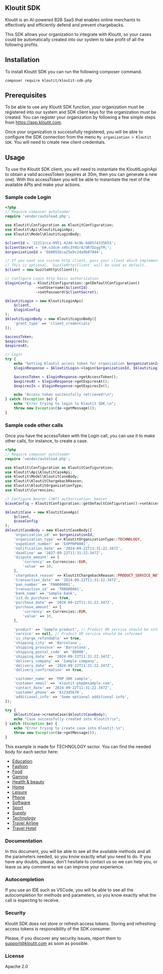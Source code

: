 ## Kloutit SDK

Kloutit is an AI-powered B2B SaaS that enables online merchants to effectively and efficiently defend and prevent chargebacks.

This SDK allows your organization to integrate with Kloutit, so your cases could be automatically created into our system to take profit of all the following profits.

## Installation

To install Kloutit SDK you can run the following composer command.

```
composer require kloutit/kloutit-sdk-php
```

## Prerequisites

To be able to use any Kloutit SDK function, your organization must be registered into our system and SDK client keys for the organization must be created. You can register your organization by following a few simple steps from https://app.kloutit.com.

Once your organization is successfully registered, you will be able to configure the SDK connection from the menu `My organization > Kloutit SDK`. You will need to create new client credentials.

## Usage

To use the Kloutit SDK client, you will need to instantiate the KloutitLoginApi to obtain a valid accessToken (expires at 30m, then you can generate a new one). With this accessToken you will be able to instantiate the rest of the available APIs and make your actions.

### Sample code Login

```php
<?php
// Require composer autoloader
require 'vendor/autoload.php';

use Kloutit\Configuration as KloutitConfiguration;
use Kloutit\Api\KloutitLoginApi;
use Kloutit\Model\KloutitLoginBody;

$clientId = '22311cca-9951-42dd-bc9b-bd0574335b55';
$clientSecret = '6#.n3dcm-x4hc3Y0SrA/UR?DzggfM;';
$organizationId = '660055bca25e9c2da9b87944';

// If you want use custom http client, pass your client which implements `GuzzleHttp\ClientInterface`.
// This is optional, `GuzzleHttp\Client` will be used as default.
$client = new GuzzleHttp\Client();

// Configure Login http basic authorization
$loginConfig = KloutitConfiguration::getDefaultConfiguration()
              ->setUsername($clientId)
              ->setPassword($clientSecret);

$kloutitLogin = new KloutitLoginApi(
    $client,
    $loginConfig
);
$kloutitLoginBody = new KloutitLoginBody([
    'grant_type' => 'client_credentials'
]);

$accessToken;
$expiresIn;
$expiresAt;

// Login
try {
    echo "Getting Kloutit access token for organization $organizationId\n";
    $loginResponse = $kloutitLogin->login($organizationId, $kloutitLoginBody);

    $accessToken = $loginResponse->getAccessToken();
    $expiresAt = $loginResponse->getExpiresAt();
    $expiresIn = $loginResponse->getExpiresIn();

    echo "Access token successfully retrieved!\n";
} catch (Exception $e) {
    echo "Error trying to login to Kloutit SDK.\n";
    throw new Exception($e->getMessage());
}
```

### Sample code other calls

Once you have the accessToken with the Login call, you can use it to make other calls, for instance, to create a case.

```php
<?php
// Require composer autoloader
require 'vendor/autoload.php';

use Kloutit\Configuration as KloutitConfiguration;
use Kloutit\Api\KloutitCaseApi;
use Kloutit\Model\KloutitCaseBody;
use Kloutit\KloutitChargebackReason;
use Kloutit\KloutitOrganizationType;
use Kloutit\Currencies;

// Configure Bearer (JWT) authorization: bearer
$caseConfig = KloutitConfiguration::getDefaultConfiguration()->setAccessToken($accessToken);

$kloutitCase = new KloutitCaseApi(
    $client,
    $caseConfig
);
$kloutitCaseBody = new KloutitCaseBody([
    'organization_id' => $organizationId,
    'organization_type' => KloutitOrganizationType::TECHNOLOGY,
    'expedient_number' => 'EXPPHP0001',
    'notification_date' => '2024-09-22T11:31:22.347Z',
    'deadline' => '2027-09-22T11:31:22.347Z',
    'dispute_amount' => [
        'currency' => Currencies::EUR,
        'value' => 10,
    ],
    'chargeback_reason' => KloutitChargebackReason::PRODUCT_SERVICE_NOT_RECEIVED,
    'transaction_date' => '2024-09-22T11:31:22.347Z',
    'pan_number' => 'PAN000001',
    'transaction_id' => 'TR0000001',
    'bank_name' => 'Sample bank',
    'is3_ds_purchase' => true,
    'purchase_date' => '2024-09-22T11:31:22.347Z',
    'purchase_amount' => [
        'currency' => Currencies::EUR,
        'value' => 10,
    ],

    'product' => 'Sample product', // Product OR service should be informed
    'service' => null, // Product OR service should be informed
    'is_charge_refundable' => true,
    'shipping_city' => 'Barcelona',
    'shipping_province' => 'Barcelona',
    'shipping_postal_code' => '08000',
    'shipping_date' => '2024-09-22T11:31:22.347Z',
    'delivery_company' => 'Sample company',
    'delivery_date' => '2024-09-22T11:31:22.347Z',
    'delivery_confirmation' => true,

    'customer_name' => 'PHP SDK sample',
    'customer_email' => 'kloutit-php@example.com',
    'contact_date' => '2024-09-22T11:31:22.347Z',
    'customer_phone' => '612345678',
    'additional_info' => 'Some optional additional info',
]);

try {
    $kloutitCase->createCase($kloutitCaseBody);
    echo "Case successfully created into Kloutit!\n";
} catch (Exception $e) {
    echo "Error trying to create case into Kloutit.\n";
    throw new Exception($e->getMessage());
}
```

This example is made for TECHNOLOGY sector. You can find the needed body for each sector here:

- [Education](tipologies/EDUCATION.md)
- [Fashion](tipologies/FASHION.md)
- [Food](tipologies/FOOD.md)
- [Gaming](tipologies/GAMING.md)
- [Health & beauty](tipologies/HEALTH_BEAUTY.md)
- [Home](tipologies/HOME.md)
- [Leisure](tipologies/LEISURE.md)
- [Phone](tipologies/PHONE.md)
- [Software](tipologies/SOFTWARE.md)
- [Sport](tipologies/SPORT.md)
- [Supply](tipologies/SUPPLY.md)
- [Technology](tipologies/TECHNOLOGY.md)
- [Travel Airline](tipologies/TRAVEL_AIRLINE.md)
- [Travel Hotel](tipologies/TRAVEL_HOTEL.md)

### Documentation

In this document, you will be able to see all the available methods and all the parameters needed, so you know exactly what you need to do. If you have any doubts, please, don't hesitate to contact us so we can help you, or leave us any comment so we can improve your experience.

### Autocompletion

If you use an IDE such as VSCode, you will be able to see all the autocompletion for methods and parameters, so you know exactly what the call is expecting to receive.

### Security

Kloutit SDK does not store or refresh access tokens. Storing and refreshing access tokens is responsibility of the SDK consumer.

Please, if you discover any security issues, report them to support@kloutit.com as soon as possible.

### License

Apache 2.0
